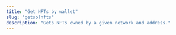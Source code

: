 ```yaml
---
title: "Get NFTs by wallet"
slug: "getsolnfts"
description: "Gets NFTs owned by a given network and address."
---
```


